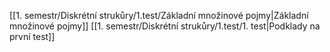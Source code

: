 [[1. semestr/Diskrétní strukůry/1.test/Základní množinové pojmy|Základní množinové pojmy]]
[[1. semestr/Diskrétní strukůry/1.test/1. test|Podklady na první test]]

